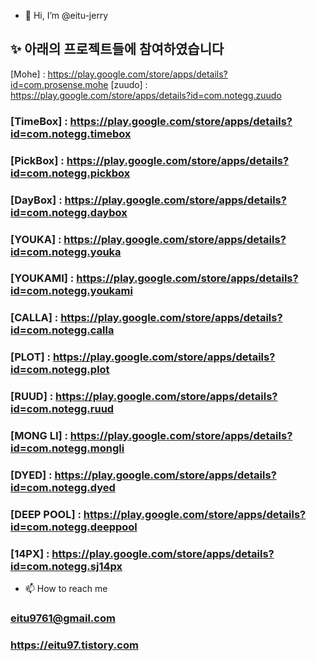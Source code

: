- 👋 Hi, I’m @eitu-jerry
## ✨ 아래의 프로젝트들에 참여하였습니다
  [Mohe] : https://play.google.com/store/apps/details?id=com.prosense.mohe
  [zuudo] : https://play.google.com/store/apps/details?id=com.notegg.zuudo
### [TimeBox] : https://play.google.com/store/apps/details?id=com.notegg.timebox
### [PickBox] : https://play.google.com/store/apps/details?id=com.notegg.pickbox
### [DayBox] : https://play.google.com/store/apps/details?id=com.notegg.daybox
### [YOUKA] : https://play.google.com/store/apps/details?id=com.notegg.youka
### [YOUKAMI] : https://play.google.com/store/apps/details?id=com.notegg.youkami
### [CALLA] : https://play.google.com/store/apps/details?id=com.notegg.calla
### [PLOT] : https://play.google.com/store/apps/details?id=com.notegg.plot
### [RUUD] : https://play.google.com/store/apps/details?id=com.notegg.ruud
### [MONG LI] : https://play.google.com/store/apps/details?id=com.notegg.mongli
### [DYED] : https://play.google.com/store/apps/details?id=com.notegg.dyed
### [DEEP POOL] : https://play.google.com/store/apps/details?id=com.notegg.deeppool
### [14PX] : https://play.google.com/store/apps/details?id=com.notegg.sj14px
- 📫 How to reach me 
### eitu9761@gmail.com
### https://eitu97.tistory.com



<!---
eitu-jerry/eitu-jerry is a ✨ special ✨ repository because its `README.md` (this file) appears on your GitHub profile.
You can click the Preview link to take a look at your changes.
--->
